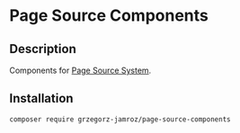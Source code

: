 # Page Source Components

## Description

Components for [Page Source System](https://github.com/grzegorz-jamroz/page-source-system).

## Installation

```
composer require grzegorz-jamroz/page-source-components
```
